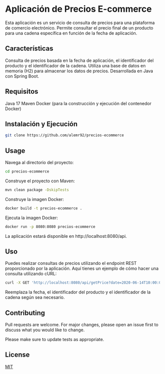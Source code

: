 # Aplicación de Precios E-commerce

Esta aplicación es un servicio de consulta de precios para una plataforma de comercio electrónico. Permite consultar el precio final de un producto para una cadena específica en función de la fecha de aplicación.

## Características

Consulta de precios basada en la fecha de aplicación, el identificador del producto y el identificador de la cadena.
Utiliza una base de datos en memoria (H2) para almacenar los datos de precios.
Desarrollada en Java con Spring Boot.

## Requisitos
Java 17
Maven
Docker (para la construcción y ejecución del contenedor Docker)

## Instalación y Ejecución
```bash
git clone https://github.com/alemr92/precios-ecommerce
```

## Usage
Navega al directorio del proyecto:
```bash
cd precios-ecommerce
```
Construye el proyecto con Maven:
```bash
mvn clean package -DskipTests
```
Construye la imagen Docker:
```bash
docker build -t precios-ecommerce .
```
Ejecuta la imagen Docker:
```bash
docker run -p 8080:8080 precios-ecommerce
```
La aplicación estará disponible en http://localhost:8080/api.

## Uso
Puedes realizar consultas de precios utilizando el endpoint REST proporcionado por la aplicación. Aquí tienes un ejemplo de cómo hacer una consulta utilizando cURL:
```bash
curl -X GET 'http://localhost:8080/api/getPrice?date=2020-06-14T10:00:00&productId=35455&brandId=1'
```
Reemplaza la fecha, el identificador del producto y el identificador de la cadena según sea necesario.

## Contributing

Pull requests are welcome. For major changes, please open an issue first
to discuss what you would like to change.

Please make sure to update tests as appropriate.

## License

[MIT](https://choosealicense.com/licenses/mit/)